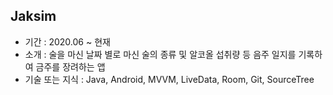## Jaksim
- 기간 : 2020.06 ~ 현재
- 소개 : 술을 마신 날짜 별로 마신 술의 종류 및 알코올 섭취량 등 음주 일지를 기록하여 금주를 장려하는 앱
- 기술 또는 지식 : Java, Android, MVVM, LiveData, Room, Git, SourceTree
